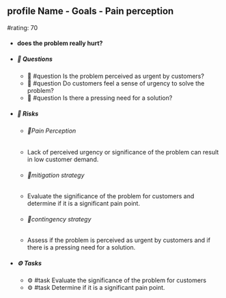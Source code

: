 ## profile Name - Goals - Pain perception
#rating: 70
- #### does the problem really hurt?
- ##### 💭 Questions
  - 💭 #question Is the problem perceived as urgent by customers?
  - 💭 #question Do customers feel a sense of urgency to solve the problem?
  - 💭 #question Is there a pressing need for a solution?
- ##### 🚨 Risks

  - ###### 🚨Pain Perception
  - Lack of perceived urgency or significance of the problem can result in low customer demand.
  - ###### 🚨mitigation strategy
  - Evaluate the significance of the problem for customers and determine if it is a significant pain point.
  - ###### 🚨contingency strategy
  - Assess if the problem is perceived as urgent by customers and if there is a pressing need for a solution.
- ##### ⚙️ Tasks
  - ⚙️ #task Evaluate the significance of the problem for customers
  - ⚙️ #task  Determine if it is a significant pain point.


